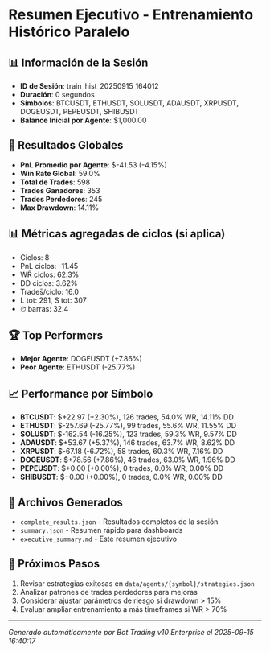 # Resumen Ejecutivo - Entrenamiento Histórico Paralelo

## 📊 Información de la Sesión
- **ID de Sesión**: train_hist_20250915_164012
- **Duración**: 0 segundos
- **Símbolos**: BTCUSDT, ETHUSDT, SOLUSDT, ADAUSDT, XRPUSDT, DOGEUSDT, PEPEUSDT, SHIBUSDT
- **Balance Inicial por Agente**: $1,000.00

## 🎯 Resultados Globales
- **PnL Promedio por Agente**: $-41.53 (-4.15%)
- **Win Rate Global**: 59.0%
- **Total de Trades**: 598
- **Trades Ganadores**: 353
- **Trades Perdedores**: 245
- **Max Drawdown**: 14.11%

## 📊 Métricas agregadas de ciclos (si aplica)
- Ciclos: 8
- PnL̄ ciclos: -11.45
- WR̄ ciclos: 62.3%
- DD̄ ciclos: 3.62%
- Trades̄/ciclo: 16.0
- L tot: 291, S tot: 307
- ⏱̄ barras: 32.4


## 🏆 Top Performers
- **Mejor Agente**: DOGEUSDT (+7.86%)
- **Peor Agente**: ETHUSDT (-25.77%)

## 📈 Performance por Símbolo
- **BTCUSDT**: $+22.97 (+2.30%), 126 trades, 54.0% WR, 14.11% DD
- **ETHUSDT**: $-257.69 (-25.77%), 99 trades, 55.6% WR, 11.55% DD
- **SOLUSDT**: $-162.54 (-16.25%), 123 trades, 59.3% WR, 9.57% DD
- **ADAUSDT**: $+53.67 (+5.37%), 146 trades, 63.7% WR, 8.62% DD
- **XRPUSDT**: $-67.18 (-6.72%), 58 trades, 60.3% WR, 7.16% DD
- **DOGEUSDT**: $+78.56 (+7.86%), 46 trades, 63.0% WR, 1.96% DD
- **PEPEUSDT**: $+0.00 (+0.00%), 0 trades, 0.0% WR, 0.00% DD
- **SHIBUSDT**: $+0.00 (+0.00%), 0 trades, 0.0% WR, 0.00% DD

## 📁 Archivos Generados
- `complete_results.json` - Resultados completos de la sesión
- `summary.json` - Resumen rápido para dashboards
- `executive_summary.md` - Este resumen ejecutivo

## 🎯 Próximos Pasos
1. Revisar estrategias exitosas en `data/agents/{symbol}/strategies.json`
2. Analizar patrones de trades perdedores para mejoras
3. Considerar ajustar parámetros de riesgo si drawdown > 15%
4. Evaluar ampliar entrenamiento a más timeframes si WR > 70%

---
*Generado automáticamente por Bot Trading v10 Enterprise el 2025-09-15 16:40:17*

